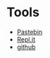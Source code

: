 # Tools

* [Pastebin]
* [Repl.it]
* [github]

[Pastebin]: https://pastebin.com
[repl.it]: https://repl.it
[github]: https://github.com/sroller


